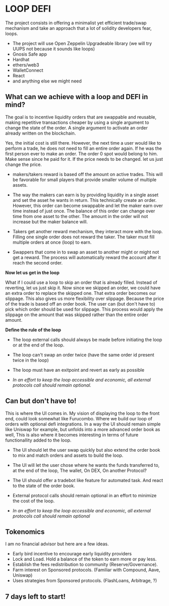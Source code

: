 # LOOP DEFI


The project consists in offering a minimalist yet efficient trade/swap mechanism and take an approach that a lot of solidity developers fear, loops.

- The project will use Open Zeppelin Upgradeable library (we will try UUPS not because it sounds like loops) 
- Gnosis Safe app 
- Hardhat
- ethers/web3
- WalletConnect
- React
- and anything else we might need

## What can we achieve with a loop and DEFI in mind?

The goal is to incentive liquidity orders that are swappable and reusable, making repetitive transactions cheaper by using a single argument to change the state of the order. A single argument to activate an order already written on the blockchain.

Yes, the initial cost is still there. However, the next time a user would like to perform a trade, he does not need to fill an entire order again. If he was the first person ever to make an order. The order 0 spot would belong to him. Make sense since he paid for it. If the price needs to be changed. let us just change the price.


- makers/takers reward is based off the amount on active trades. This will be favorable for small players that provide smaller volume of multiple assets.

- The way the makers can earn is by providing liquidity in a single asset and set the asset he wants in return. This technically create an order. However, this order can become swappable and let the maker earn over time instead of just once. The balance of this order can change over time from one asset to the other. The amount in the order will not increase but the maker balance will.

- Takers get another reward mechanism, they interact more with the loop. Filling one single order does not reward the taker. The taker must fill multiple orders at once (loop) to earn. 

- Swappers that come in to swap an asset to another might or might not get a reward. The process will automatically reward the account after it reach the second order. 

**Now let us get in the loop**

 What if I could use a loop to skip an order that is already filled. Instead of reverting, let us just skip it. Now since we skipped an order, we could have an extra order to replace the skipped one. That extra order becomes our slippage. This also gives us more flexibility over slippage. Because the price of the trade is based off an order book. The user can (but don't have to) pick which order should be used for slippage. This process would apply the slippage on the amount that was skipped rather than the entire order amount.


**Define the rule of the loop**

- The loop external calls should always be made before initiating the loop or at the end of the loop.
- The loop can't swap an order twice (have the same order id present twice in the loop)
- The loop must have an exitpoint and revert as early as possible

- *In an effort to keep the loop accessible and economic, all external protocols call should remain optional.*

## Can but don't have to!

This is where the UI comes in. My vision of displaying the loop to the front end, could look somewhat like Furucombo. Where we build our loop of orders with optional defi integrations. In a way the UI should remain simple like Uniswap for example, but unfolds into a more advanced order book as well, This is also where it becomes interesting in terms of future functionallity added to the loop. 

- The UI should let the user swap quickly but also extend the order book to mix and match orders and assets to build the loop.

- The UI will let the user chose where he wants the funds transferred to, at the end of the loop, The wallet, On DEX, On another Protocol? 

- The UI should offer a tradebot like feature for automated task. And react to the state of the order book.

- External protocol calls should remain optional in an effort to minimize the cost of the loop.

- *In an effort to keep the loop accessible and economic, all external protocols call should remain optional*

## Tokenomics 

I am no financial advisor but here are a few ideas.

- Early bird incentive to encourage early liquidity providers
- Lock and Load. Hold a balance of the token to earn more or pay less.
- Establish the fees redistribution to community (Reserve/Governance).
- Farm interest on Sponsored protocols. (Familiar with Compound, Aave, Uniswap)
- Uses strategies from Sponsored protocols. (FlashLoans, Arbitrage, ?)


## 7 days left to start!





